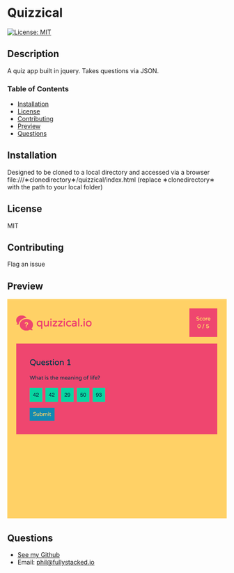 # Quizzical

[![License: MIT](https://img.shields.io/badge/License-MIT-yellow.svg)](https://opensource.org/licenses/MIT)

## Description
A quiz app built in jquery. Takes questions via JSON.

### Table of Contents
- [Installation](#installation)
- [License](#license)
- [Contributing](#contributing)
- [Preview](#preview)
- [Questions](#questions)

## Installation
Designed to be cloned to a local directory and accessed via a browser file:///∗clonedirectory∗/quizzical/index.html (replace ∗clonedirectory∗ with the path to your local folder)

## License
MIT

## Contributing
Flag an issue

## Preview
![Preview Image for App](https://raw.githubusercontent.com/philManWithBeard/quizzical/master/quizzical.png)

## Questions
- [See my Github](https://www.github.com/philManWithBeard)
- Email: phil@fullystacked.io
